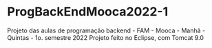 # ProgBackEndMooca2022-1
Projeto das aulas de programação backend - FAM - Mooca - Manhã - Quintas - 1o. semestre 2022
Projeto feito no Eclipse, com Tomcat 9.0

